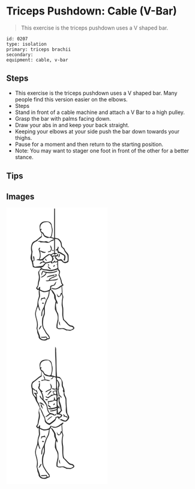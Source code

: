 # Triceps Pushdown: Cable (V-Bar)
> This exercise is the triceps pushdown uses a V shaped bar.

``` 
id: 0207 
type: isolation 
primary: triceps brachii 
secondary:  
equipment: cable, v-bar 
``` 

## Steps

 - This exercise is the triceps pushdown uses a V shaped bar. Many people find this version easier on the elbows.
 - Steps
 - Stand in front of a cable machine and attach a V Bar to a high pulley.
 - Grasp the bar with palms facing down.
 - Draw your abs in and keep your back straight.
 - Keeping your elbows at your side push the bar down towards your thighs.
 - Pause for a moment and then return to the starting position.
 - Note: You may want to stager one foot in front of the other for a better stance.

## Tips


## Images

<svg width="203pt" height="275pt" viewBox="0 0 203 275" xmlns="http://www.w3.org/2000/svg">
  <g fill="#FFF">
    <path d="M0 0h203v275H0V0m95.67 1.76c-.13 19.45.03 38.89-.08 58.34-1.91-.43-3.79-.98-5.63-1.64 1.91-3.49 1.9-7.57 2.67-11.39.89-4.2-1.49-8.08-1.76-12.21-.23-4.04-3.98-7.3-7.92-7.49-2.61-.21-5.26-.3-7.85.18-4.46.77-8.36 4.77-8.52 9.38.1 4.67.02 9.99 3.82 13.37-.12 2.01-.15 4.03-.08 6.05-3.98 2.29-7 5.8-10.66 8.5-2.98 1.45-6.31 2.69-7.96 5.81-2.37 4.74-2.91 10.33-1.85 15.5 1.21 4.7-1.55 9.16-1.29 13.87-.05 2.93 1.93 5.35 2.62 8.12.79 3.31 1.4 6.67 2.07 10.02 4.67 2.05 9.91 1.04 14.85 1.07.51.84 1.02 1.69 1.54 2.54-.31-.12-.92-.37-1.22-.49-1.26 2.11-2.83 4.02-4.19 6.06-1.09 3.23.77 6.45.92 9.68.49 5.49-2.22 10.57-2.25 16.02.4 3.1-2.97 4.66-3.2 7.56 1.81 1.39 3.5 5.33 5.78 2.1-1.18 4.34-.26 8.8-.13 13.19-.52 3.45-2.3 6.58-2.53 10.1-.72 3.91-.2 8.07-1.87 11.77-1.38 3.84-2.64 7.78-3.24 11.83-.46 6.32 2.4 12.21 3.3 18.36.72 4.09.38 8.3-.63 12.31.56 1.87 1.41 3.7 1.39 5.69-.44 4.01 2.99 7.05 2.9 11.01-.09 3.6 3.71 5.29 6.4 6.75 3.7.72 8.65 1.53 11.4-1.74 1.89.29 3.45-.52 4.73-1.85-.07-3.76-2.53-6.79-5.01-9.36-2.44-2.44-3.47-5.86-5.44-8.63-4.15-5.81-3.49-13.43-2.76-20.15.14-3.53 2.16-6.56 2.93-9.93.42-4.34-.04-8.71.09-13.05.34-5.44 3.06-10.29 4.47-15.46 3.83-5.05 5.14-11.45 5.09-17.69.91-.99 1.82-1.99 2.73-3 1.28 3.12 3.02 6 4.94 8.75 2.13 2.62 1.17 6.17 2.01 9.2.71 1.8 1.7 3.47 2.59 5.19-1.34 5.2-1.84 10.6-1.66 15.96 1.37 4.48 4.77 8.15 5.32 12.92 2.17 8.34-3.52 16.15-1.99 24.53 2.75 2.2 6.31 2.83 9.7 1.9 3.95-1.02 7.31 1.83 10.76 3.26 2.78-1.2 5.69 1.33 8.38-.19 2.29-1.25 5.73-1.52 6.61-4.39.71-1.36-.88-2.47-1.54-3.49-1.82-2.58-5.5-1.26-7.73-3.23-3.46-2.14-5.43-5.87-8.6-8.33-1.02-.96-2.49-1.66-2.83-3.12-2.22-7.45-.65-15.3-1.5-22.91-1.46-6.51-1.66-13.41.07-19.87.92-3.22-2.05-5.89-1.62-9.08.3-4.59-.18-9.18-.81-13.72.65-.31 1.96-.92 2.62-1.22-.04-.63-.1-1.88-.14-2.51-1.22-1.07-2.55-2.27-2.61-4.02-.53-5.46-3.5-10.22-5.11-15.39.61-2.32 1.83-4.65 1.06-7.1-.3-1.83-2.35-2.61-2.93-4.31-.95-5.38-1.08-10.86-.7-16.3 2.69.7 6.16-1.24 7.96 1.68 3.12 4.05 9.45 4.14 12.71.24.47-3.77.32-7.59.31-11.38.24-3.64-2.86-6.08-5.03-8.53-2.42-2.37-2.37-6.47-5.57-8.17-3.27-1.54-2.61-5.42-3.26-8.34-.36-3.22-2.73-5.66-4.76-7.98-2.14-2.47-5.76-2.04-8.59-3.13 0-19.36.08-38.73-.05-58.09l-1.64.07z"/>
    <path d="M71.46 31.61c3.5-3.12 8.42-3.16 12.84-3.01 2.26 1.74 4.86 3.64 5.34 6.67.51 4.23 2.24 8.4 1.42 12.71-.53 3.25-.83 6.62-2.27 9.62-.69.3-2.08.89-2.77 1.19-2.88-.99-5.88-1.73-8.56-3.21-1.93-1.24-2.24-3.71-3.52-5.44-1.71-1.25-3.51-2.4-4.92-4.02.21-1.29 2.23-3.05.87-4.22-.5.2-1.49.59-1.99.78-.09-3.91.27-8.42 3.56-11.07z"/>
    <path d="M71.08 50.5c3.04 1.59 2.87 5.86 5.98 7.35 2.14 1.12 4.45 2.41 6.95 2.13 4.23-.75 8.59.68 12.09 3.03-3.79.09-6.79 2.31-9.71 4.43-2.75 2.61-5.4-1.91-8.46-.57-4.91 1.56-10.58-2.7-15.02.47.82.06 2.46.19 3.28.25.65.41 1.95 1.22 2.6 1.63 4.38-.28 8.95-.22 13.22.78 1.43-.24 2.86-.48 4.28-.74 2.2-3.15 6.47-2.94 9.34-5.19.04 8.55-.08 17.11.01 25.67-2.12.61-4.14 1.54-5.74 3.09-2.27-.26-4.74-.88-6.8.48-4.41 2.49-8.03 6.12-12.05 9.13-1.13.1-3.39.31-4.53.41 3.61-4.94 1.65-11.08 1.47-16.63 1.47 1.13 2.98 2.2 4.48 3.3 2.32.35 5.08.98 6.72-1.21-4.1.05-7.63-2.09-11.54-2.95-.39-.31-1.19-.92-1.59-1.23.62-1.49 1.36-2.98 1.42-4.62-2.05-.44-3.15 2.66-2.85 4.32 2.64 5.71 3.79 13 .62 18.73-.59.01-1.78.02-2.38.03-1.04.56-2.09 1.1-3.15 1.61 4.04-.53 8.11 2.25 11.96.24l2.34 2.74c-2.78.1-7.28 1.3-6.94 4.83 1.89-.85 3.68-1.93 5.25-3.29 1.96.21 3.88.7 5.81 1.13-1.78 1.33-3.39 2.89-4.49 4.84-4.57 2.29-9.77 1.3-14.59 2.64-1.63.65-3.02-.31-4.28-1.22-.38-3.05-.96-6.06-1.45-9.09.88-.6 1.8-1.11 2.74-1.61.29-2.93.42-5.94-.85-8.68-.43.01-1.28.01-1.71.01.61 2.95 1.23 5.9 1.38 8.92l-2.67-.88c-1.24-5.84-.7-11.94.2-17.79-1.19-4.21-1.89-8.8.07-12.93 1.21-4.35 5.63-6.31 9.42-7.92 2.11-3.69 6.58-5.02 9.25-8.25.09-2.46.04-4.93-.08-7.39m18.47 31.52c-.4 1.24-.77 2.48-1.12 3.73-1.68.78-3.45 1.32-5.23 1.8.05.28.14.84.19 1.12 2.24-.41 5.18-.25 6.24-2.73 2.75-3.53 1.19-8.55-1.94-11.25.11 2.55 1.17 4.91 1.86 7.33m2.39 2.16c-.83 1.42 1.7 2.55 2.73 1.72.76-1.38-1.72-2.5-2.73-1.72z"/>
    <path d="M97.4 62.05c2.24.47 4.94.11 6.68 1.88 1.67 1.65 3.2 3.51 4.21 5.65.94 2.67.84 5.58 1.71 8.26 1.34 1.77 3.24 3.01 4.64 4.73 1.18 1.85 1.5 4.16 2.97 5.83 1.68 2.14 3.66 4.15 4.7 6.7.44 3.49.68 7.1.14 10.59-1.91 2.31-5.4 2.49-8.05 1.5-1.64-.96-1.87-3.23-3.53-4.19-1.89-1.3-4.11-.15-5.99.5-3.15-.77-4.53-3.84-6.68-5.92 2.23-.72 5.89-.28 5.68-3.63l-.76-2.72c-.9.99-1.51 2.2-1.65 3.55-3.49-.39-6.89.23-10.23 1.02-1.58-2.56 4.17-5.67 5.08-2.11.41-.33 1.21-.99 1.62-1.32 1.5-.13 2.98-.52 4.27-1.33a258.2 258.2 0 0 1-4.98-1.16c.3-9.27.06-18.55.17-27.83m5.63 15.47c.08 3.09-2.14 5.54-4.83 6.77 1.17.4 2.53 1.68 3.57 0 .56 2.11.78 4.41 2.03 6.28l2.05-.42c3.24 1.68 6.52 3.34 9.6 5.28 1.03 2.7.34 6.3-1.17 8.78.93.57 1.99.83 3.05 1.08.15-3.91 3.11-9.71-1.51-12.12-3.32-1.63-6.15-4.17-9.69-5.34-2.24-.47-2.02-3.17-2.54-4.87.7-1.72 2.49-5.24-.56-5.44m2.64 14.8c-.52 2.12-1.08 4.23-1.51 6.37.47-.15 1.4-.47 1.86-.62.5-1.81.99-3.61 1.48-5.42-.46-.08-1.37-.25-1.83-.33zM72.98 105.3c3.16-5 8.02-8.53 13.13-11.31 2.2.01 3.35 2.51 4.59 4.04 2.17 2.57.81 6.02-.4 8.67-4.6-.52-8.52 3.24-13.2 1.59-1.03-1.4-2.22-2.86-4.12-2.99m4.99-4.38c-.97 2.34 1.26 4.34 3.13 5.34-.5-2.06-1.66-3.85-3.13-5.34z"/>
    <path d="M92.98 97.73c1.36-.54 2.73-1.06 4.11-1.57-.5 3.87 2.17 7.04 5.55 8.53-1.4 1.65-2.89 3.44-5.32 2.37-.02-.54-.07-1.62-.1-2.15-1.87 1.54-3.29 3.57-5.4 4.83-.1-.9-.21-1.8-.32-2.69 1.04-1.31 2.13-2.58 2.96-4.04.71-1.92-.74-3.63-1.48-5.28z"/>
    <path d="M79.29 111.05c2.97-.82 6.21-.78 8.86-2.64.71.8 1.43 1.6 2.14 2.4 3.34.16 5.97-3.78 9.17-1.49.56-.59 1.69-1.76 2.25-2.34.07 1.99.16 3.97.28 5.96-.43-.09-1.29-.26-1.72-.35-.02.22-.04.64-.05.85.42-.08 1.26-.23 1.68-.31.19 2.26.39 4.53.61 6.79-4.09 2.51-8.89 3.1-13.5 3.99-3.4.08-6.63-1.4-10.05-1.26-3.36.17-7.18-.75-9.21-3.64 4.86-.14 6.59-5.04 9.54-7.96m4.06 1.9c-.48 1.11 1.1 2.86 2.2 2.12.4-1.11-1.06-2.92-2.2-2.12m11.55 4.81c1.24-.49 2.53-2.15 2.1-3.51-1.7-.83-4.2 2.75-2.1 3.51m-11.95-2.07c.21 3.53 3.27 6.96 6.93 7.01-2.11-2.47-4.5-4.82-6.93-7.01z"/>
    <path d="M92.13 125.78c3.37-1.04 6.87-1.65 10.15-3 1.26 1.93 3.75 3.53 3.27 6.16-.2 1.75-.78 3.42-1.25 5.12 2.01 4.55 4.46 9.05 4.99 14.08.2 2.13 1.36 3.93 2.73 5.5-4.44 1.53-7.28 5.79-11.94 6.89-3.68 1.36-7.23-1.12-10.93-.97.36-4.02 4.7-3.65 7.42-4.99 1.82-2.13 2.76-4.86 3.22-7.59-1.95 1.69-3.18 3.97-4.16 6.32-2.58.68-5.66.76-7.62 2.75-.48 2.17.15 4.7-1.21 6.6-2.29 2.29-5.68 2.84-8.74 3.31-3.8.54-7.14-1.66-10.49-3.04.04-1.72.09-3.44.13-5.16-2.68-.31-2.84 2.71-3.93 4.41-.6-.9-1.2-1.79-1.79-2.69 2.12-2.78 2.83-6.23 3.14-9.64.24-2.71 2.05-5.04 2-7.79.02-3.4.22-6.9-.96-10.15-1.14-2.56.1-5.2 1.04-7.58l2.12-.08c.18-.36.53-1.07.71-1.43 2.49-.38 4.33 2.16 6.88 1.9 5.13-.16 10.11 2.46 15.22 1.07m-6.21 2.71c-4.6.11-8.89-1.73-13.28-2.81-1.35 2.88-3.75 6.36-1.56 9.43.39-2.75 1.15-5.42 2.48-7.87 1.86.67 3.74 1.34 5.51 2.25-1.82 4.4-6.1 6.55-10.05 8.65.78.64 1.61.76 2.47.35 3.83-1.7 8.15-4.07 8.77-8.69 6.55 1.24 13.39.42 19.57-2.02 1.39-.5 1.92-2.01 2.76-3.08-5.12 2.62-10.95 3.77-16.67 3.79m-2.63 7.9c-1.08.29-1.65 1.31-2.31 2.1 4.92-.95 9.69-2.99 14.72-3.15.27-.54.81-1.61 1.07-2.15-4.57.7-9.12 1.63-13.48 3.2m13.82-2.19c1.42.6 3.22.53 4.58-.22-.43-1.43-4.79-1.73-4.58.22m-9.64 6.45c-1.52.78-2.08 2.46-2.86 3.86-2.04.15-4.07.34-6.1.61 3.61 2.72 8.35-.21 12.43.01 4.45-.51 10.54.42 13.16-4.12-5.67 2.08-11.92 2.79-17.84 2.77 4.04-4.89 11.6-4.83 16.22-9.02-5.32.96-10.42 3.07-15.01 5.89z"/>
    <path d="M89.58 159.96c6.41 5.53 15.29 1.47 20.83-3.27.39 4.39.6 8.79.64 13.2-.46-.1-1.37-.31-1.83-.42-.73 2.41-1.08 5.44-3.38 6.9-2.76-.52-3.73-3.37-4.87-5.55.41 2.44.61 5.7 3.2 6.89 3.44.52 4.97-3.26 6.34-5.67 2.45 3.61 1.74 7.91.59 11.82.23 4.41-1.11 8.88.18 13.22 1.43 5.91.26 12.03.79 18.02.44 2.71 1.08 5.38 1.47 8.09 4.48 3.61 7.5 8.74 12.17 12.08 2.5 2.07 7.7.71 8.31 4.67-1.34 1.37-3.14 2.26-4.89 3.01-2.68.07-5.34-.45-8.02-.56-3.14-1.38-6.24-3.32-9.85-2.62-2.9-.15-7.15 1.54-8.88-1.64.35-4.28-.1-8.93 1.98-12.83-.29-4.44.32-8.92-.44-13.32-.64-3.2-3.32-5.62-3.59-8.92-.39-4.77-2.39-9.91.27-14.39l.51 3.29c3.27-2.17.34-5.72-.74-8.25-2.17-3.44-.58-7.9-2.86-11.28-2.27-3.63-4.16-7.78-8.04-9.97l.11-2.5M106 225.9c-.92 2.89-1 6.54 1.95 8.29-1.08-2.67-.53-5.79-1.95-8.29zM66.62 164.76c2.83.81 5.29 2.6 8.18 3.18 3.56.3 7.04-.72 10.47-1.54-.46 4.34-1.08 8.8-3.02 12.76-3.96 5.79-5.1 12.87-7.66 19.3-3.32 5.26-5.16 11.48-4.45 17.73 2.31-.63 1.53-3.43 1.85-5.19-.13-3.39 1.07-6.64 2.9-9.43.16 2.79.52 5.61.27 8.41-.32 3.93-2.98 7.19-3.37 11.11-.82 6.64-.7 13.76 2.26 19.9 2.04 3.03 3.64 6.33 5.52 9.45 2.42 2.53 4.73 5.23 6.24 8.42-.76 1.35-2.37 1.01-3.66 1.2-.78-1.32-1.13-3.59-3.07-3.61-3.03.49-6.09.81-9.16.49l-.61 1.7c2.79-.45 5.6.72 8.36-.21 1.6-.76 2.52.79 3.36 1.89-3.41 2.86-8.77 2.75-11.98-.37-2.21-1.7-1.52-4.8-2.64-7.07-1.81-3.84-2.97-7.93-4.24-11.97.37-3.3 1.38-6.57.85-9.93-.33-7.18-4.19-13.82-3.87-21.05.79-4.6 1.89-9.31 4.32-13.34.9 2.47 1.76 4.95 2.6 7.44l1.76.76c-1.42-5.57-3.81-11.02-3.82-16.85.28-3.87 2.09-7.34 3.24-10.97.32-4.08-.42-8.14-.63-12.21m3.41 15.08c-.09 1.69-1.32 3.86.27 5.21.16-.79.46-2.35.61-3.14 1.89-.44 3.75-.94 5.64-1.34.43 1.17 1.18 2.03 2.25 2.59-.56-1.73-1.24-3.41-1.9-5.1-2.09 1.25-4.45 1.81-6.87 1.78m1.82 11.26c.82-.03 2.46-.1 3.28-.14.12-.36.38-1.08.51-1.44-1.31-.21-2.62-.43-3.93-.63.04.74.08 1.47.14 2.21m-7.05 51.46c3.38-1.31 4.15-5.1 5.97-7.85-.42.07-1.26.2-1.68.26-1.89 2.15-3.39 4.85-4.29 7.59z"/>
  </g>
  <g fill="#333">
    <path d="M95.67 1.76l1.64-.07c.13 19.36.05 38.73.05 58.09 2.83 1.09 6.45.66 8.59 3.13 2.03 2.32 4.4 4.76 4.76 7.98.65 2.92-.01 6.8 3.26 8.34 3.2 1.7 3.15 5.8 5.57 8.17 2.17 2.45 5.27 4.89 5.03 8.53.01 3.79.16 7.61-.31 11.38-3.26 3.9-9.59 3.81-12.71-.24-1.8-2.92-5.27-.98-7.96-1.68-.38 5.44-.25 10.92.7 16.3.58 1.7 2.63 2.48 2.93 4.31.77 2.45-.45 4.78-1.06 7.1 1.61 5.17 4.58 9.93 5.11 15.39.06 1.75 1.39 2.95 2.61 4.02.04.63.1 1.88.14 2.51-.66.3-1.97.91-2.62 1.22.63 4.54 1.11 9.13.81 13.72-.43 3.19 2.54 5.86 1.62 9.08-1.73 6.46-1.53 13.36-.07 19.87.85 7.61-.72 15.46 1.5 22.91.34 1.46 1.81 2.16 2.83 3.12 3.17 2.46 5.14 6.19 8.6 8.33 2.23 1.97 5.91.65 7.73 3.23.66 1.02 2.25 2.13 1.54 3.49-.88 2.87-4.32 3.14-6.61 4.39-2.69 1.52-5.6-1.01-8.38.19-3.45-1.43-6.81-4.28-10.76-3.26-3.39.93-6.95.3-9.7-1.9-1.53-8.38 4.16-16.19 1.99-24.53-.55-4.77-3.95-8.44-5.32-12.92-.18-5.36.32-10.76 1.66-15.96-.89-1.72-1.88-3.39-2.59-5.19-.84-3.03.12-6.58-2.01-9.2-1.92-2.75-3.66-5.63-4.94-8.75-.91 1.01-1.82 2.01-2.73 3 .05 6.24-1.26 12.64-5.09 17.69-1.41 5.17-4.13 10.02-4.47 15.46-.13 4.34.33 8.71-.09 13.05-.77 3.37-2.79 6.4-2.93 9.93-.73 6.72-1.39 14.34 2.76 20.15 1.97 2.77 3 6.19 5.44 8.63 2.48 2.57 4.94 5.6 5.01 9.36-1.28 1.33-2.84 2.14-4.73 1.85-2.75 3.27-7.7 2.46-11.4 1.74-2.69-1.46-6.49-3.15-6.4-6.75.09-3.96-3.34-7-2.9-11.01.02-1.99-.83-3.82-1.39-5.69 1.01-4.01 1.35-8.22.63-12.31-.9-6.15-3.76-12.04-3.3-18.36.6-4.05 1.86-7.99 3.24-11.83 1.67-3.7 1.15-7.86 1.87-11.77.23-3.52 2.01-6.65 2.53-10.1-.13-4.39-1.05-8.85.13-13.19-2.28 3.23-3.97-.71-5.78-2.1.23-2.9 3.6-4.46 3.2-7.56.03-5.45 2.74-10.53 2.25-16.02-.15-3.23-2.01-6.45-.92-9.68 1.36-2.04 2.93-3.95 4.19-6.06.3.12.91.37 1.22.49-.52-.85-1.03-1.7-1.54-2.54-4.94-.03-10.18.98-14.85-1.07-.67-3.35-1.28-6.71-2.07-10.02-.69-2.77-2.67-5.19-2.62-8.12-.26-4.71 2.5-9.17 1.29-13.87-1.06-5.17-.52-10.76 1.85-15.5 1.65-3.12 4.98-4.36 7.96-5.81 3.66-2.7 6.68-6.21 10.66-8.5-.07-2.02-.04-4.04.08-6.05-3.8-3.38-3.72-8.7-3.82-13.37.16-4.61 4.06-8.61 8.52-9.38 2.59-.48 5.24-.39 7.85-.18 3.94.19 7.69 3.45 7.92 7.49.27 4.13 2.65 8.01 1.76 12.21-.77 3.82-.76 7.9-2.67 11.39 1.84.66 3.72 1.21 5.63 1.64.11-19.45-.05-38.89.08-58.34M71.46 31.61c-3.29 2.65-3.65 7.16-3.56 11.07.5-.19 1.49-.58 1.99-.78 1.36 1.17-.66 2.93-.87 4.22 1.41 1.62 3.21 2.77 4.92 4.02 1.28 1.73 1.59 4.2 3.52 5.44 2.68 1.48 5.68 2.22 8.56 3.21.69-.3 2.08-.89 2.77-1.19 1.44-3 1.74-6.37 2.27-9.62.82-4.31-.91-8.48-1.42-12.71-.48-3.03-3.08-4.93-5.34-6.67-4.42-.15-9.34-.11-12.84 3.01m-.38 18.89c.12 2.46.17 4.93.08 7.39-2.67 3.23-7.14 4.56-9.25 8.25-3.79 1.61-8.21 3.57-9.42 7.92-1.96 4.13-1.26 8.72-.07 12.93-.9 5.85-1.44 11.95-.2 17.79l2.67.88c-.15-3.02-.77-5.97-1.38-8.92.43 0 1.28 0 1.71-.01 1.27 2.74 1.14 5.75.85 8.68-.94.5-1.86 1.01-2.74 1.61.49 3.03 1.07 6.04 1.45 9.09 1.26.91 2.65 1.87 4.28 1.22 4.82-1.34 10.02-.35 14.59-2.64 1.1-1.95 2.71-3.51 4.49-4.84-1.93-.43-3.85-.92-5.81-1.13-1.57 1.36-3.36 2.44-5.25 3.29-.34-3.53 4.16-4.73 6.94-4.83l-2.34-2.74c-3.85 2.01-7.92-.77-11.96-.24 1.06-.51 2.11-1.05 3.15-1.61.6-.01 1.79-.02 2.38-.03 3.17-5.73 2.02-13.02-.62-18.73-.3-1.66.8-4.76 2.85-4.32-.06 1.64-.8 3.13-1.42 4.62.4.31 1.2.92 1.59 1.23 3.91.86 7.44 3 11.54 2.95-1.64 2.19-4.4 1.56-6.72 1.21-1.5-1.1-3.01-2.17-4.48-3.3.18 5.55 2.14 11.69-1.47 16.63 1.14-.1 3.4-.31 4.53-.41 4.02-3.01 7.64-6.64 12.05-9.13 2.06-1.36 4.53-.74 6.8-.48 1.6-1.55 3.62-2.48 5.74-3.09-.09-8.56.03-17.12-.01-25.67-2.87 2.25-7.14 2.04-9.34 5.19-1.42.26-2.85.5-4.28.74-4.27-1-8.84-1.06-13.22-.78-.65-.41-1.95-1.22-2.6-1.63-.82-.06-2.46-.19-3.28-.25 4.44-3.17 10.11 1.09 15.02-.47 3.06-1.34 5.71 3.18 8.46.57 2.92-2.12 5.92-4.34 9.71-4.43-3.5-2.35-7.86-3.78-12.09-3.03-2.5.28-4.81-1.01-6.95-2.13-3.11-1.49-2.94-5.76-5.98-7.35M97.4 62.05c-.11 9.28.13 18.56-.17 27.83 1.65.4 3.31.79 4.98 1.16-1.29.81-2.77 1.2-4.27 1.33-.41.33-1.21.99-1.62 1.32-.91-3.56-6.66-.45-5.08 2.11 3.34-.79 6.74-1.41 10.23-1.02.14-1.35.75-2.56 1.65-3.55l.76 2.72c.21 3.35-3.45 2.91-5.68 3.63 2.15 2.08 3.53 5.15 6.68 5.92 1.88-.65 4.1-1.8 5.99-.5 1.66.96 1.89 3.23 3.53 4.19 2.65.99 6.14.81 8.05-1.5.54-3.49.3-7.1-.14-10.59-1.04-2.55-3.02-4.56-4.7-6.7-1.47-1.67-1.79-3.98-2.97-5.83-1.4-1.72-3.3-2.96-4.64-4.73-.87-2.68-.77-5.59-1.71-8.26-1.01-2.14-2.54-4-4.21-5.65-1.74-1.77-4.44-1.41-6.68-1.88M72.98 105.3c1.9.13 3.09 1.59 4.12 2.99 4.68 1.65 8.6-2.11 13.2-1.59 1.21-2.65 2.57-6.1.4-8.67-1.24-1.53-2.39-4.03-4.59-4.04-5.11 2.78-9.97 6.31-13.13 11.31m20-7.57c.74 1.65 2.19 3.36 1.48 5.28-.83 1.46-1.92 2.73-2.96 4.04.11.89.22 1.79.32 2.69 2.11-1.26 3.53-3.29 5.4-4.83.03.53.08 1.61.1 2.15 2.43 1.07 3.92-.72 5.32-2.37-3.38-1.49-6.05-4.66-5.55-8.53-1.38.51-2.75 1.03-4.11 1.57m-13.69 13.32c-2.95 2.92-4.68 7.82-9.54 7.96 2.03 2.89 5.85 3.81 9.21 3.64 3.42-.14 6.65 1.34 10.05 1.26 4.61-.89 9.41-1.48 13.5-3.99-.22-2.26-.42-4.53-.61-6.79-.42.08-1.26.23-1.68.31.01-.21.03-.63.05-.85.43.09 1.29.26 1.72.35-.12-1.99-.21-3.97-.28-5.96-.56.58-1.69 1.75-2.25 2.34-3.2-2.29-5.83 1.65-9.17 1.49-.71-.8-1.43-1.6-2.14-2.4-2.65 1.86-5.89 1.82-8.86 2.64m12.84 14.73c-5.11 1.39-10.09-1.23-15.22-1.07-2.55.26-4.39-2.28-6.88-1.9-.18.36-.53 1.07-.71 1.43l-2.12.08c-.94 2.38-2.18 5.02-1.04 7.58 1.18 3.25.98 6.75.96 10.15.05 2.75-1.76 5.08-2 7.79-.31 3.41-1.02 6.86-3.14 9.64.59.9 1.19 1.79 1.79 2.69 1.09-1.7 1.25-4.72 3.93-4.41-.04 1.72-.09 3.44-.13 5.16 3.35 1.38 6.69 3.58 10.49 3.04 3.06-.47 6.45-1.02 8.74-3.31 1.36-1.9.73-4.43 1.21-6.6 1.96-1.99 5.04-2.07 7.62-2.75.98-2.35 2.21-4.63 4.16-6.32-.46 2.73-1.4 5.46-3.22 7.59-2.72 1.34-7.06.97-7.42 4.99 3.7-.15 7.25 2.33 10.93.97 4.66-1.1 7.5-5.36 11.94-6.89-1.37-1.57-2.53-3.37-2.73-5.5-.53-5.03-2.98-9.53-4.99-14.08.47-1.7 1.05-3.37 1.25-5.12.48-2.63-2.01-4.23-3.27-6.16-3.28 1.35-6.78 1.96-10.15 3m-2.55 34.18l-.11 2.5c3.88 2.19 5.77 6.34 8.04 9.97 2.28 3.38.69 7.84 2.86 11.28 1.08 2.53 4.01 6.08.74 8.25l-.51-3.29c-2.66 4.48-.66 9.62-.27 14.39.27 3.3 2.95 5.72 3.59 8.92.76 4.4.15 8.88.44 13.32-2.08 3.9-1.63 8.55-1.98 12.83 1.73 3.18 5.98 1.49 8.88 1.64 3.61-.7 6.71 1.24 9.85 2.62 2.68.11 5.34.63 8.02.56 1.75-.75 3.55-1.64 4.89-3.01-.61-3.96-5.81-2.6-8.31-4.67-4.67-3.34-7.69-8.47-12.17-12.08-.39-2.71-1.03-5.38-1.47-8.09-.53-5.99.64-12.11-.79-18.02-1.29-4.34.05-8.81-.18-13.22 1.15-3.91 1.86-8.21-.59-11.82-1.37 2.41-2.9 6.19-6.34 5.67-2.59-1.19-2.79-4.45-3.2-6.89 1.14 2.18 2.11 5.03 4.87 5.55 2.3-1.46 2.65-4.49 3.38-6.9.46.11 1.37.32 1.83.42-.04-4.41-.25-8.81-.64-13.2-5.54 4.74-14.42 8.8-20.83 3.27m-22.96 4.8c.21 4.07.95 8.13.63 12.21-1.15 3.63-2.96 7.1-3.24 10.97.01 5.83 2.4 11.28 3.82 16.85l-1.76-.76c-.84-2.49-1.7-4.97-2.6-7.44-2.43 4.03-3.53 8.74-4.32 13.34-.32 7.23 3.54 13.87 3.87 21.05.53 3.36-.48 6.63-.85 9.93 1.27 4.04 2.43 8.13 4.24 11.97 1.12 2.27.43 5.37 2.64 7.07 3.21 3.12 8.57 3.23 11.98.37-.84-1.1-1.76-2.65-3.36-1.89-2.76.93-5.57-.24-8.36.21l.61-1.7c3.07.32 6.13 0 9.16-.49 1.94.02 2.29 2.29 3.07 3.61 1.29-.19 2.9.15 3.66-1.2-1.51-3.19-3.82-5.89-6.24-8.42-1.88-3.12-3.48-6.42-5.52-9.45-2.96-6.14-3.08-13.26-2.26-19.9.39-3.92 3.05-7.18 3.37-11.11.25-2.8-.11-5.62-.27-8.41-1.83 2.79-3.03 6.04-2.9 9.43-.32 1.76.46 4.56-1.85 5.19-.71-6.25 1.13-12.47 4.45-17.73 2.56-6.43 3.7-13.51 7.66-19.3 1.94-3.96 2.56-8.42 3.02-12.76-3.43.82-6.91 1.84-10.47 1.54-2.89-.58-5.35-2.37-8.18-3.18z"/>
    <path d="M89.55 82.02c-.69-2.42-1.75-4.78-1.86-7.33 3.13 2.7 4.69 7.72 1.94 11.25-1.06 2.48-4 2.32-6.24 2.73-.05-.28-.14-.84-.19-1.12 1.78-.48 3.55-1.02 5.23-1.8.35-1.25.72-2.49 1.12-3.73zM103.03 77.52c3.05.2 1.26 3.72.56 5.44.52 1.7.3 4.4 2.54 4.87 3.54 1.17 6.37 3.71 9.69 5.34 4.62 2.41 1.66 8.21 1.51 12.12-1.06-.25-2.12-.51-3.05-1.08 1.51-2.48 2.2-6.08 1.17-8.78-3.08-1.94-6.36-3.6-9.6-5.28l-2.05.42c-1.25-1.87-1.47-4.17-2.03-6.28-1.04 1.68-2.4.4-3.57 0 2.69-1.23 4.91-3.68 4.83-6.77zM91.94 84.18c1.01-.78 3.49.34 2.73 1.72-1.03.83-3.56-.3-2.73-1.72z"/>
    <path d="M105.67 92.32c.46.08 1.37.25 1.83.33-.49 1.81-.98 3.61-1.48 5.42-.46.15-1.39.47-1.86.62.43-2.14.99-4.25 1.51-6.37zM77.97 100.92c1.47 1.49 2.63 3.28 3.13 5.34-1.87-1-4.1-3-3.13-5.34zM83.35 112.95c1.14-.8 2.6 1.01 2.2 2.12-1.1.74-2.68-1.01-2.2-2.12zM94.9 117.76c-2.1-.76.4-4.34 2.1-3.51.43 1.36-.86 3.02-2.1 3.51zM82.95 115.69c2.43 2.19 4.82 4.54 6.93 7.01-3.66-.05-6.72-3.48-6.93-7.01zM85.92 128.49c5.72-.02 11.55-1.17 16.67-3.79-.84 1.07-1.37 2.58-2.76 3.08-6.18 2.44-13.02 3.26-19.57 2.02-.62 4.62-4.94 6.99-8.77 8.69-.86.41-1.69.29-2.47-.35 3.95-2.1 8.23-4.25 10.05-8.65-1.77-.91-3.65-1.58-5.51-2.25-1.33 2.45-2.09 5.12-2.48 7.87-2.19-3.07.21-6.55 1.56-9.43 4.39 1.08 8.68 2.92 13.28 2.81zM83.29 136.39c4.36-1.57 8.91-2.5 13.48-3.2-.26.54-.8 1.61-1.07 2.15-5.03.16-9.8 2.2-14.72 3.15.66-.79 1.23-1.81 2.31-2.1zM97.11 134.2c-.21-1.95 4.15-1.65 4.58-.22-1.36.75-3.16.82-4.58.22zM87.47 140.65c4.59-2.82 9.69-4.93 15.01-5.89-4.62 4.19-12.18 4.13-16.22 9.02 5.92.02 12.17-.69 17.84-2.77-2.62 4.54-8.71 3.61-13.16 4.12-4.08-.22-8.82 2.71-12.43-.01 2.03-.27 4.06-.46 6.1-.61.78-1.4 1.34-3.08 2.86-3.86zM70.03 179.84c2.42.03 4.78-.53 6.87-1.78.66 1.69 1.34 3.37 1.9 5.1-1.07-.56-1.82-1.42-2.25-2.59-1.89.4-3.75.9-5.64 1.34-.15.79-.45 2.35-.61 3.14-1.59-1.35-.36-3.52-.27-5.21zM71.85 191.1c-.06-.74-.1-1.47-.14-2.21 1.31.2 2.62.42 3.93.63-.13.36-.39 1.08-.51 1.44-.82.04-2.46.11-3.28.14zM106 225.9c1.42 2.5.87 5.62 1.95 8.29-2.95-1.75-2.87-5.4-1.95-8.29zM64.8 242.56c.9-2.74 2.4-5.44 4.29-7.59.42-.06 1.26-.19 1.68-.26-1.82 2.75-2.59 6.54-5.97 7.85z"/>
  </g>
</svg>

<svg width="203pt" height="275pt" viewBox="0 0 203 275" xmlns="http://www.w3.org/2000/svg">
  <g fill="#FFF">
    <path d="M0 0h203v275H0V0m98 1.46c-.67 6.16-.17 12.36-.19 18.54.93 13.59.94 27.21.97 40.82-2.72-1.02-5.5-1.9-8.36-2.47 1.36-6.23 3.58-12.83 1.33-19.11-.96-3-.49-6.66-2.91-9.02-1.7-1.94-4.26-2.96-6.81-2.93-4.54-.4-9.83-.1-12.97 3.69-3.69 3.8-2.39 9.46-1.84 14.15.25 2.15 2.06 3.59 3.25 5.25-.35 2.81-.67 5.62-1.04 8.42-5.78 2.82-9.91 7.86-15.33 11.19-2.91 1.6-3.61 5.01-4.22 7.99-.69 3.44 1.44 6.59 1.46 9.99.09 4.04.52 8.38 3.33 11.54 3.33 3.47 3.69 8.58 6.48 12.4 2.47 3.41 3.53 7.56 5.87 11.05-2.19 3.62-2.87 7.88-2.13 12.03 1.2 6.18-1.79 11.98-2.02 18.08.19 2.81-2.39 4.54-3.21 7.01 1.43 1.7 3.13 5.5 5.63 3-.82 4.28-.11 8.59.02 12.88-.48 3.08-1.93 5.91-2.34 9.01-.67 3.55-.55 7.21-1.34 10.75-1.53 4.52-3.27 9.05-3.91 13.81-.5 6.35 2.37 12.27 3.28 18.44.75 4.09.24 8.27-.55 12.31.64 2.24 1.33 4.5 1.4 6.86.06 2.88 2.02 5.24 2.52 8.03-.05 8.64 12.14 11.72 18.22 7.12 1.67-.29 3.22-.94 4.59-1.93-.17-1.28-.33-2.55-.49-3.82-2.35-3.68-5.71-6.62-7.69-10.54-1.68-3.34-4.36-6.26-4.91-10.08-1.3-7.43-.64-15.33 2.38-22.28 1.71-6.42-.72-13.33 1.53-19.7 1.6-4.59 2.7-9.46 5.42-13.56 2.61-4.34 2.95-9.58 3.24-14.52.86-.97 1.71-1.94 2.57-2.92a63.73 63.73 0 0 0 5 8.71c1.9 2.45 1.35 5.7 1.86 8.56.61 2.07 1.79 3.9 2.71 5.84a58.424 58.424 0 0 0-1.66 15.8c1.36 4.48 4.7 8.18 5.33 12.92 2.19 8.42-3.5 16.32-1.98 24.78 1.48.76 2.93 1.67 4.57 2.06 2.94.5 5.88-.92 8.8-.29 2.41.81 4.63 2.1 6.95 3.13 2.42-.36 4.79.35 7.2.42 2.48-1.03 5.34-1.7 7.29-3.59 2.15-2.29-.64-4.76-2.47-6.12-2.56-.63-5.37-.84-7.37-2.78-3.32-3.03-6.08-6.63-9.61-9.44-3.62-8.58-.46-18.25-2.67-27.15-.85-5.52-.73-11.29.63-16.72.86-3.2-1.91-5.94-1.55-9.12.16-4.47-.18-8.94-.79-13.36 1.77-.91 3.23-2.36 2.2-4.47-5.03 2.73-8.99 7.41-14.73 8.71-3.71.38-7.25-1.2-10.82-1.95-.43 5.6-6.62 6.87-11.2 7.14-3.37.01-6.32-1.87-9.35-3.09-.07-1.82-.13-3.64-.18-5.46-2.21.53-2.57 2.99-3.66 4.62-.57-.81-1.14-1.63-1.71-2.44 2.59-3.57 2.69-8.03 3.71-12.14 2.11-5.26 1.89-11.29.1-16.61-1.18-2.48.81-4.79 1.63-7.01 1.69 5.03 4.22 9.71 5.98 14.71 2.1 3.02 3.73 6.56 3.39 10.33 1.14 4.55 5.47 6.57 9.3 8.47 3.76-2.62 7.53-5.28 10.9-8.4 2.13-1.59 2.16-4.46 3.26-6.7 1.01-.07 2.01-.14 3.01-.2.57 1.82 1.63 3.25 3.2 4.29l-.4-3.23c2.71-.58 4.92-2.54 6.07-5.02-1.06-2.27-3.83-2.85-5.92-3.79 2.15-1.73 3.83-3.94 5.33-6.24-1.32-2.59-1.16-5.56-1.82-8.32-.59-3.46-1.86-6.73-3.08-10-1.07-2.77 1.14-5.75.13-8.47l-.74-.08-1.03 1.41c-.18-.35-.55-1.04-.74-1.38-.72 1.04-1.45 2.08-2.18 3.11.07-2.17.16-4.37.87-6.45-1.09-3.8-1.07-7.8-1.34-11.71h.94c.56 5.1 2.56 10 2.06 15.2.47-.58 1.39-1.74 1.86-2.32-.23-3.98-1.74-7.74-2.1-11.69 1.33-1.38.89-3.12.56-4.78 3.27-5.24.88-11.97-3.61-15.68-.05-1.4-.08-2.81-.12-4.21 2.26.56 4.85.58 6.58 2.38 4.78 3.5 2.16 10.06 3.33 14.99 1.15 2.93 3.99 5.88 1.77 9.05.66 1.54 1.37 3.06 2.06 4.59.57-.68 1.14-1.35 1.71-2.03-.1-3.75-.96-7.4-2.67-10.73-1.82-3.25-.25-7.16-1.66-10.52a28.175 28.175 0 0 0-4.57-7.61c-1.44-2-4.29-1.32-6.36-2.05-1.55-16.23-.65-32.56-1.76-48.81-.42-3.5.79-7.59-1.67-10.54m16.36 92.97c.34 2.13.73 4.3 1.94 6.13 3.16 4.83 1.94 10.79 2.52 16.2.77 5.06-.34 10.2.49 15.26 1.23 3.65 4.55 6.97 3.41 11.1-.38 2.41-2.41 4.06-4.26 5.43-3.23-.05-5.99-2.25-9-3.2-.74.52-1.48 1.04-2.22 1.57 4.13 1.29 8.09 4.58 12.66 3.11 2.42-1.53 4.4-3.9 5.62-6.48 1.41-4.01-3.03-6.87-3.55-10.58-.8-8.98-1.68-17.96-1.72-26.98.06-4.67-4.55-7.91-3.58-12.74-.58.29-1.73.89-2.31 1.18m-8.03 3.08c.79 2.36 2.02 4.92 4.7 5.49-.79-2.4-2.35-4.45-4.7-5.49m8.41 40.49c.09.86.26 2.58.34 3.44.39-.35 1.15-1.05 1.54-1.4 1.75.91 3.51 1.8 5.3 2.63.74-2.96-2.57-3.37-4.57-3.56-1.01-1.1-1.38-3.4-3.46-2.8-1.43-.31.78 1.31.85 1.69z"/>
    <path d="M71.51 31.59c3.5-3.09 8.43-3.09 12.84-3.01 1.58 1.4 3.45 2.63 4.5 4.51 2.83 7.87 3.12 16.64.01 24.49-.97.39-1.94.78-2.91 1.18-2.85-.95-5.78-1.75-8.45-3.14-1.78-1.36-2.35-3.65-3.61-5.41-1.54-1.35-3.25-2.49-4.79-3.85.43-1.46 1.25-2.86 1.2-4.42-.59.14-1.79.41-2.39.55-.05-3.86.31-8.33 3.6-10.9z"/>
    <path d="M71.3 50.34c2.04 1.9 2.96 4.58 4.62 6.76 4.98 3.94 11.6 3.16 17.49 4.31-1.38 2.1-3.35 3.62-5.61 4.66 1.31-.13 2.61-.32 3.9-.56 1.34-1.09 2.07-2.73 3.05-4.11 1.47.55 2.96 1.08 4.44 1.61.2 7.17.82 14.37.3 21.53-2.5 1.39-5.11.2-7.47-.85l-.59 1.69c2.61 1.43 5.49 1.97 8.31.7.05.87.14 2.6.19 3.47-2.98-2.77-4.79 1.16-7.69 1.39 1.77 1.56 2.93 3.59 1.97 5.98l-4.06.09c-.37.42-1.09 1.26-1.46 1.69-1.98.91-3.68 2.28-5.56 3.38-1.62-.7-3.14-1.61-4.74-2.37.75 2.77 3.31 3.65 5.83 4.12 1.84-1.89 4.2-3.07 6.43-4.41 1.7-.57 3.37-1.24 4.98-2.04 1.53.16 3.06.28 4.59.41.08 3.1.32 6.21.04 9.31-.66.03-1.96.08-2.61.11-.19-2.22-1-4.29-1.92-6.29-.26 2.29-.3 4.63-.99 6.84-2.04 1.74-4.96.46-7.27 1.59-1.76.9-3.63.05-5.43-.22.49.44 1.47 1.31 1.96 1.75-1.34 2.11-.56 3.9 1.67 5.07-.35-1.49-.75-2.97-1.18-4.43 4.16-.39 8.67-.88 12.32-3.16 1.28.41 2.56.81 3.85 1.19-.07 3.81.04 7.62.02 11.42-5.57 2.05-11.55 3.46-17.51 2.62 1.72 3.26 5.7 2.84 8.74 2.22 2.97-.82 5.96-1.58 8.96-2.32l-.24 2.36c-4.4 1.32-8.88 2.46-13.49 2.69.23.39.7 1.17.93 1.56 4.45.24 8.72-1.16 12.81-2.74-.04 2.03-.1 4.06-.1 6.09-.17.99-.4 1.96-.44 2.97 3.09-.77 6.12.07 9.04.99-.5 1.33-.89 2.96-2.35 3.57-1.62-.27-3.16-.94-4.81-1-1.43.56-2.81 1.26-4.19 1.92.84 1.49-.12 2.98-1.21 3.9-3.4 2.92-6.87 5.74-10.61 8.22-2.12-.89-4.63-1.42-5.91-3.53-2.04-2.41-2.23-5.66-3.19-8.54-.79-2.91-3.17-5.07-3.85-8.03-1.56-6.04-6.37-10.74-7.38-16.98-.51-2.93-2.75-5.1-3.88-7.77-1.39-4.22-.04-8.78-1.69-12.96.58-.67 1.17-1.34 1.76-2.01l.91 2.1c-.17-3.34-1.06-6.58-3.19-9.21l-.62 1.38c-2.23-1.82-4.41-3.7-6.76-5.36-.33-2.89-.97-5.94.25-8.72 2.72-3.54 6.97-5.41 10.12-8.51 2.37-2.37 5.37-3.92 8.16-5.73-.44-3.27-.14-6.57.36-9.81m1.9 6.79c1.31 3.14 2.51 6.33 3.54 9.57-2.34.38-4.65.84-6.99 1.18.19.41.57 1.22.76 1.62 2.16-.44 4.29-1.07 6.48-1.35 3.67-.54 7.34 2.9 10.68.23-3.3-.77-6.6-1.55-9.98-1.89.33-3.77-2.44-6.55-4.49-9.36m-8.67 13.29c-.57 1.59 3.04 2.78 3.31 1.01-.64-.98-2.23-1.56-3.31-1.01m.72 8.86c-.16.08-.48.24-.65.32-.05 1.64-1.46 3.53-.21 5 4.35 6.07 8.39 13.05 8.21 20.76-2.34-1.88-3.52-4.68-5.15-7.11-.1.91-1.01 1.89-.37 2.81 1.58 3.54 5.06 5.67 7.26 8.78 2.5 3.46 5.68 6.75 6.46 11.1.78 4.76 1.63 10.08 5.64 13.31-3.02 2.33-6.11 4.57-8.95 7.13 3.44-.29 6.27-2.18 8.75-4.43 1.45-1.54 3.61-.69 5.41-.56 2.37 1.84 5.26 2.74 7.99.96-.5-.99-1-1.97-1.55-2.93-.26.74-.78 2.21-1.04 2.94-2.66-3.27-6.98-3.24-10.62-4.59-1.95-3.34-3.51-6.92-3.82-10.82-.84-5.99-4.18-11.15-8.2-15.53.65-5.29-1.2-10.3-3.47-14.98.65-.1 1.94-.31 2.59-.41-2.8-2.21-5.53-4.59-7.48-7.62 1.31-3.17 1.34-6.61 1.05-9.97-2.92.69-1.52 3.81-1.85 5.84m22.25-4.56c.83 3.66 2.64 7.3 1.05 11.04-3.93 1.11-7.61 2.83-10.71 5.52 2.2 1.02 3.93-.37 5.38-1.96 2.51-.86 5.93-1.17 6.83-4.18 2.31-3.4.5-8.13-2.55-10.42m-.12 15.62c-1.92 2.51-3.86 5.02-5.64 7.63 4.14-1.59 6.09-5.69 9.23-8.51-1.23.08-2.81-.4-3.59.88m-10.66 16.05c1.46.68 2.92 1.36 4.38 2.02.7-.95 1.4-1.9 2.09-2.87-2.16.28-4.31.58-6.47.85m-11.29 7.25c1.35.4 2.68.83 4.02 1.27-2.05 3.96 1.53 7.43 3.61 10.47-.44-3.77-2.22-7.17-3.58-10.65 2.32 1.31 4.46 2.91 6.72 4.34-1.86-3.7-6.43-8.68-10.77-5.43m31.02.55c-1.43.17-2.95 2.01-2.11 3.4 1.48.77 3.97-2.76 2.11-3.4m-13.63 1.31c.44 3.36 3.31 7.88 7.25 6.79-2.52-2.16-4.85-4.51-7.25-6.79m-1.88 33.21c2.96-1.92 5.46-4.43 8.4-6.38 1.24-.72 2.09-1.88 2.85-3.06-4.63 1.93-8.64 5.12-11.25 9.44z"/>
    <path d="M101.39 68.59c2.92 3.94 3.52 9.07 1.75 13.64.99 1.23.7 2.78-.33 3.89-2.34-5.51-1.09-11.72-1.42-17.53zM53.35 85.94c1.1.88 2.2 1.76 3.29 2.67l1.96.2c.89 1.32 1.81 2.61 2.76 3.89-.39.68-.78 1.36-1.18 2.04-1.21-1.45-2.68-1.94-4.42-1.49-.36 2.03 2.01 2.42 2.89 3.83.6 1.64 1.08 3.31 1.46 5.02-1.85-1.55-4.17-2.83-5.22-5.12-1.57-3.45-1.5-7.33-1.54-11.04zM94.2 91.78c.94-.71 1.88-1.42 2.81-2.14.7.29 2.09.89 2.79 1.18-.01 1.72-.01 3.45-.03 5.17-.8-.03-2.41-.09-3.21-.13-.72-1.4-1.52-2.75-2.36-4.08zM102.69 117.85c-.7-4.96-.37-9.99 2.07-14.45-.07 2.88-.31 5.78.05 8.65 1.17 5.58 3.86 10.8 4.07 16.58-1.92 1.71-3.75 3.52-5.54 5.37.35-3.69-1.47-7.79.57-11.13 1.04.59 2.04 1.25 3.05 1.9a416.8 416.8 0 0 0-1.18-5.95c-.24.76-.72 2.27-.96 3.02-.39-1.49-.84-3.01-2.13-3.99zM94.4 162.47c5.89 1.02 11.59-2.14 15.99-5.8.41 4.4.6 8.82.62 13.23-.42-.12-1.27-.35-1.69-.47-.84 2.41-1.27 5.27-3.38 6.97-2.84-.55-3.85-3.56-5.19-5.73.66 2.44.79 5.69 3.32 7.03 3.55.61 5.01-3.29 6.56-5.69.73 2.24 2.09 4.53 1.47 6.98-1.52 6.86-1.99 14.08-.32 20.97.44 7.78-.41 15.64 1.78 23.25 4.21 3.54 7.29 8.21 11.54 11.68 2.69 2.43 7.98.99 9.07 5.12-2.21 1.37-4.45 3.5-7.27 2.89-3.01-.28-6.17-.21-8.82-1.89-4.27-2.58-9.33-.34-13.92-1.22-1.7-.4-2-2.3-1.72-3.75.29-3.65.31-7.44 1.84-10.84-.02-4.12.23-8.24-.2-12.34-.45-3.53-3.24-6.24-3.72-9.75-.64-4.78-1.85-9.67-.29-14.42l1.59 3.5c2.41-3.5-.83-6.73-1.9-10.03-1.27-3.05-.3-6.67-2.13-9.54-2.36-3.85-4.41-8.27-8.61-10.47.54-3.9 3.45.11 5.38.32m13.45 71.99c-.51-2.89-.98-5.79-1.38-8.69-1.76 2.93-1.2 6.42 1.38 8.69zM66.67 164.65c2.72 1.08 5.26 2.66 8.13 3.3 3.56.31 7.04-.76 10.48-1.49-.61 4.78-1.2 9.78-3.8 13.96-4.03 6.33-4.6 14.16-8.31 20.65-2.53 4.55-3.66 9.9-2.96 15.08 2.3-.49 1.39-3.38 1.79-5.06-.15-3.46 1.21-6.69 2.8-9.67.21 2.82.6 5.67.34 8.5-.34 3.91-2.87 7.2-3.34 11.08-1.11 8.07-.52 16.95 4.49 23.71 2.35 5.45 7.02 9.29 9.82 14.47-1.31.37-2.63.71-3.96 1.04-.49-1.2-.98-2.39-1.45-3.59-3.57.07-7.13.39-10.7.38-.2.37-.59 1.11-.78 1.48 3.34.42 6.68.24 10.02-.07.47.46 1.43 1.4 1.9 1.87-3.92 3.25-10.69 2.67-13.26-1.93-1.39-5.99-3.99-11.59-5.82-17.45 2.49-7.99.05-16.17-2.07-23.91-2.25-6.95.48-14.18 3.38-20.49.97 2.54 1.89 5.11 2.76 7.7.64.07 1.28.15 1.92.23-1.96-4.98-3.56-10.14-4.02-15.5-.08-4.24 2.04-8.05 3.23-12.01.3-4.1-.42-8.19-.59-12.28m3.25 15.3c-.25 1.79-.46 3.64.03 5.42.26-.87.79-2.61 1.06-3.48 1.72-.41 3.45-.85 5.2-1.16 1.1.68 1.81 1.78 2.62 2.75-.61-1.8-1.22-3.58-1.82-5.37-2.23 1.07-4.63 1.65-7.09 1.84m1.9 11.11c.81-.02 2.45-.05 3.26-.06.15-.37.44-1.12.58-1.49-1.31-.22-2.63-.43-3.94-.64.03.73.06 1.46.1 2.19m-7.22 51.7c3.17-1.4 4.3-4.78 5.97-7.51-.38-.19-1.15-.56-1.53-.74-1.6 2.68-3.31 5.33-4.44 8.25z"/>
  </g>
  <g fill="#333">
    <path d="M98 1.46c2.46 2.95 1.25 7.04 1.67 10.54 1.11 16.25.21 32.58 1.76 48.81 2.07.73 4.92.05 6.36 2.05 1.91 2.27 3.46 4.85 4.57 7.61 1.41 3.36-.16 7.27 1.66 10.52 1.71 3.33 2.57 6.98 2.67 10.73-.57.68-1.14 1.35-1.71 2.03-.69-1.53-1.4-3.05-2.06-4.59 2.22-3.17-.62-6.12-1.77-9.05-1.17-4.93 1.45-11.49-3.33-14.99-1.73-1.8-4.32-1.82-6.58-2.38.04 1.4.07 2.81.12 4.21 4.49 3.71 6.88 10.44 3.61 15.68.33 1.66.77 3.4-.56 4.78.36 3.95 1.87 7.71 2.1 11.69-.47.58-1.39 1.74-1.86 2.32.5-5.2-1.5-10.1-2.06-15.2h-.94c.27 3.91.25 7.91 1.34 11.71-.71 2.08-.8 4.28-.87 6.45.73-1.03 1.46-2.07 2.18-3.11.19.34.56 1.03.74 1.38l1.03-1.41.74.08c1.01 2.72-1.2 5.7-.13 8.47 1.22 3.27 2.49 6.54 3.08 10 .66 2.76.5 5.73 1.82 8.32-1.5 2.3-3.18 4.51-5.33 6.24 2.09.94 4.86 1.52 5.92 3.79-1.15 2.48-3.36 4.44-6.07 5.02l.4 3.23c-1.57-1.04-2.63-2.47-3.2-4.29-1 .06-2 .13-3.01.2-1.1 2.24-1.13 5.11-3.26 6.7-3.37 3.12-7.14 5.78-10.9 8.4-3.83-1.9-8.16-3.92-9.3-8.47.34-3.77-1.29-7.31-3.39-10.33-1.76-5-4.29-9.68-5.98-14.71-.82 2.22-2.81 4.53-1.63 7.01 1.79 5.32 2.01 11.35-.1 16.61-1.02 4.11-1.12 8.57-3.71 12.14.57.81 1.14 1.63 1.71 2.44 1.09-1.63 1.45-4.09 3.66-4.62.05 1.82.11 3.64.18 5.46 3.03 1.22 5.98 3.1 9.35 3.09 4.58-.27 10.77-1.54 11.2-7.14 3.57.75 7.11 2.33 10.82 1.95 5.74-1.3 9.7-5.98 14.73-8.71 1.03 2.11-.43 3.56-2.2 4.47.61 4.42.95 8.89.79 13.36-.36 3.18 2.41 5.92 1.55 9.12-1.36 5.43-1.48 11.2-.63 16.72 2.21 8.9-.95 18.57 2.67 27.15 3.53 2.81 6.29 6.41 9.61 9.44 2 1.94 4.81 2.15 7.37 2.78 1.83 1.36 4.62 3.83 2.47 6.12-1.95 1.89-4.81 2.56-7.29 3.59-2.41-.07-4.78-.78-7.2-.42-2.32-1.03-4.54-2.32-6.95-3.13-2.92-.63-5.86.79-8.8.29-1.64-.39-3.09-1.3-4.57-2.06-1.52-8.46 4.17-16.36 1.98-24.78-.63-4.74-3.97-8.44-5.33-12.92-.17-5.31.39-10.63 1.66-15.8-.92-1.94-2.1-3.77-2.71-5.84-.51-2.86.04-6.11-1.86-8.56a63.73 63.73 0 0 1-5-8.71c-.86.98-1.71 1.95-2.57 2.92-.29 4.94-.63 10.18-3.24 14.52-2.72 4.1-3.82 8.97-5.42 13.56-2.25 6.37.18 13.28-1.53 19.7-3.02 6.95-3.68 14.85-2.38 22.28.55 3.82 3.23 6.74 4.91 10.08 1.98 3.92 5.34 6.86 7.69 10.54.16 1.27.32 2.54.49 3.82-1.37.99-2.92 1.64-4.59 1.93-6.08 4.6-18.27 1.52-18.22-7.12-.5-2.79-2.46-5.15-2.52-8.03-.07-2.36-.76-4.62-1.4-6.86.79-4.04 1.3-8.22.55-12.31-.91-6.17-3.78-12.09-3.28-18.44.64-4.76 2.38-9.29 3.91-13.81.79-3.54.67-7.2 1.34-10.75.41-3.1 1.86-5.93 2.34-9.01-.13-4.29-.84-8.6-.02-12.88-2.5 2.5-4.2-1.3-5.63-3 .82-2.47 3.4-4.2 3.21-7.01.23-6.1 3.22-11.9 2.02-18.08-.74-4.15-.06-8.41 2.13-12.03-2.34-3.49-3.4-7.64-5.87-11.05-2.79-3.82-3.15-8.93-6.48-12.4-2.81-3.16-3.24-7.5-3.33-11.54-.02-3.4-2.15-6.55-1.46-9.99.61-2.98 1.31-6.39 4.22-7.99 5.42-3.33 9.55-8.37 15.33-11.19.37-2.8.69-5.61 1.04-8.42-1.19-1.66-3-3.1-3.25-5.25-.55-4.69-1.85-10.35 1.84-14.15 3.14-3.79 8.43-4.09 12.97-3.69 2.55-.03 5.11.99 6.81 2.93 2.42 2.36 1.95 6.02 2.91 9.02 2.25 6.28.03 12.88-1.33 19.11 2.86.57 5.64 1.45 8.36 2.47-.03-13.61-.04-27.23-.97-40.82.02-6.18-.48-12.38.19-18.54M71.51 31.59c-3.29 2.57-3.65 7.04-3.6 10.9.6-.14 1.8-.41 2.39-.55.05 1.56-.77 2.96-1.2 4.42 1.54 1.36 3.25 2.5 4.79 3.85 1.26 1.76 1.83 4.05 3.61 5.41 2.67 1.39 5.6 2.19 8.45 3.14.97-.4 1.94-.79 2.91-1.18 3.11-7.85 2.82-16.62-.01-24.49-1.05-1.88-2.92-3.11-4.5-4.51-4.41-.08-9.34-.08-12.84 3.01m-.21 18.75c-.5 3.24-.8 6.54-.36 9.81-2.79 1.81-5.79 3.36-8.16 5.73-3.15 3.1-7.4 4.97-10.12 8.51-1.22 2.78-.58 5.83-.25 8.72 2.35 1.66 4.53 3.54 6.76 5.36l.62-1.38c2.13 2.63 3.02 5.87 3.19 9.21l-.91-2.1c-.59.67-1.18 1.34-1.76 2.01 1.65 4.18.3 8.74 1.69 12.96 1.13 2.67 3.37 4.84 3.88 7.77 1.01 6.24 5.82 10.94 7.38 16.98.68 2.96 3.06 5.12 3.85 8.03.96 2.88 1.15 6.13 3.19 8.54 1.28 2.11 3.79 2.64 5.91 3.53 3.74-2.48 7.21-5.3 10.61-8.22 1.09-.92 2.05-2.41 1.21-3.9 1.38-.66 2.76-1.36 4.19-1.92 1.65.06 3.19.73 4.81 1 1.46-.61 1.85-2.24 2.35-3.57-2.92-.92-5.95-1.76-9.04-.99.04-1.01.27-1.98.44-2.97 0-2.03.06-4.06.1-6.09-4.09 1.58-8.36 2.98-12.81 2.74-.23-.39-.7-1.17-.93-1.56 4.61-.23 9.09-1.37 13.49-2.69l.24-2.36c-3 .74-5.99 1.5-8.96 2.32-3.04.62-7.02 1.04-8.74-2.22 5.96.84 11.94-.57 17.51-2.62.02-3.8-.09-7.61-.02-11.42-1.29-.38-2.57-.78-3.85-1.19-3.65 2.28-8.16 2.77-12.32 3.16.43 1.46.83 2.94 1.18 4.43-2.23-1.17-3.01-2.96-1.67-5.07-.49-.44-1.47-1.31-1.96-1.75 1.8.27 3.67 1.12 5.43.22 2.31-1.13 5.23.15 7.27-1.59.69-2.21.73-4.55.99-6.84.92 2 1.73 4.07 1.92 6.29.65-.03 1.95-.08 2.61-.11.28-3.1.04-6.21-.04-9.31-1.53-.13-3.06-.25-4.59-.41-1.61.8-3.28 1.47-4.98 2.04-2.23 1.34-4.59 2.52-6.43 4.41-2.52-.47-5.08-1.35-5.83-4.12 1.6.76 3.12 1.67 4.74 2.37 1.88-1.1 3.58-2.47 5.56-3.38.37-.43 1.09-1.27 1.46-1.69l4.06-.09c.96-2.39-.2-4.42-1.97-5.98 2.9-.23 4.71-4.16 7.69-1.39-.05-.87-.14-2.6-.19-3.47-2.82 1.27-5.7.73-8.31-.7l.59-1.69c2.36 1.05 4.97 2.24 7.47.85.52-7.16-.1-14.36-.3-21.53-1.48-.53-2.97-1.06-4.44-1.61-.98 1.38-1.71 3.02-3.05 4.11-1.29.24-2.59.43-3.9.56 2.26-1.04 4.23-2.56 5.61-4.66-5.89-1.15-12.51-.37-17.49-4.31-1.66-2.18-2.58-4.86-4.62-6.76m30.09 18.25c.33 5.81-.92 12.02 1.42 17.53 1.03-1.11 1.32-2.66.33-3.89 1.77-4.57 1.17-9.7-1.75-13.64M53.35 85.94c.04 3.71-.03 7.59 1.54 11.04 1.05 2.29 3.37 3.57 5.22 5.12-.38-1.71-.86-3.38-1.46-5.02-.88-1.41-3.25-1.8-2.89-3.83 1.74-.45 3.21.04 4.42 1.49.4-.68.79-1.36 1.18-2.04-.95-1.28-1.87-2.57-2.76-3.89l-1.96-.2c-1.09-.91-2.19-1.79-3.29-2.67m40.85 5.84c.84 1.33 1.64 2.68 2.36 4.08.8.04 2.41.1 3.21.13.02-1.72.02-3.45.03-5.17-.7-.29-2.09-.89-2.79-1.18-.93.72-1.87 1.43-2.81 2.14m8.49 26.07c1.29.98 1.74 2.5 2.13 3.99.24-.75.72-2.26.96-3.02.41 1.98.8 3.97 1.18 5.95-1.01-.65-2.01-1.31-3.05-1.9-2.04 3.34-.22 7.44-.57 11.13 1.79-1.85 3.62-3.66 5.54-5.37-.21-5.78-2.9-11-4.07-16.58-.36-2.87-.12-5.77-.05-8.65-2.44 4.46-2.77 9.49-2.07 14.45m-8.29 44.62c-1.93-.21-4.84-4.22-5.38-.32 4.2 2.2 6.25 6.62 8.61 10.47 1.83 2.87.86 6.49 2.13 9.54 1.07 3.3 4.31 6.53 1.9 10.03l-1.59-3.5c-1.56 4.75-.35 9.64.29 14.42.48 3.51 3.27 6.22 3.72 9.75.43 4.1.18 8.22.2 12.34-1.53 3.4-1.55 7.19-1.84 10.84-.28 1.45.02 3.35 1.72 3.75 4.59.88 9.65-1.36 13.92 1.22 2.65 1.68 5.81 1.61 8.82 1.89 2.82.61 5.06-1.52 7.27-2.89-1.09-4.13-6.38-2.69-9.07-5.12-4.25-3.47-7.33-8.14-11.54-11.68-2.19-7.61-1.34-15.47-1.78-23.25-1.67-6.89-1.2-14.11.32-20.97.62-2.45-.74-4.74-1.47-6.98-1.55 2.4-3.01 6.3-6.56 5.69-2.53-1.34-2.66-4.59-3.32-7.03 1.34 2.17 2.35 5.18 5.19 5.73 2.11-1.7 2.54-4.56 3.38-6.97.42.12 1.27.35 1.69.47-.02-4.41-.21-8.83-.62-13.23-4.4 3.66-10.1 6.82-15.99 5.8m-27.73 2.18c.17 4.09.89 8.18.59 12.28-1.19 3.96-3.31 7.77-3.23 12.01.46 5.36 2.06 10.52 4.02 15.5-.64-.08-1.28-.16-1.92-.23-.87-2.59-1.79-5.16-2.76-7.7-2.9 6.31-5.63 13.54-3.38 20.49 2.12 7.74 4.56 15.92 2.07 23.91 1.83 5.86 4.43 11.46 5.82 17.45 2.57 4.6 9.34 5.18 13.26 1.93-.47-.47-1.43-1.41-1.9-1.87-3.34.31-6.68.49-10.02.07.19-.37.58-1.11.78-1.48 3.57.01 7.13-.31 10.7-.38.47 1.2.96 2.39 1.45 3.59 1.33-.33 2.65-.67 3.96-1.04-2.8-5.18-7.47-9.02-9.82-14.47-5.01-6.76-5.6-15.64-4.49-23.71.47-3.88 3-7.17 3.34-11.08.26-2.83-.13-5.68-.34-8.5-1.59 2.98-2.95 6.21-2.8 9.67-.4 1.68.51 4.57-1.79 5.06-.7-5.18.43-10.53 2.96-15.08 3.71-6.49 4.28-14.32 8.31-20.65 2.6-4.18 3.19-9.18 3.8-13.96-3.44.73-6.92 1.8-10.48 1.49-2.87-.64-5.41-2.22-8.13-3.3z"/>
    <path d="M73.2 57.13c2.05 2.81 4.82 5.59 4.49 9.36 3.38.34 6.68 1.12 9.98 1.89-3.34 2.67-7.01-.77-10.68-.23-2.19.28-4.32.91-6.48 1.35-.19-.4-.57-1.21-.76-1.62 2.34-.34 4.65-.8 6.99-1.18-1.03-3.24-2.23-6.43-3.54-9.57zM64.53 70.42c1.08-.55 2.67.03 3.31 1.01-.27 1.77-3.88.58-3.31-1.01zM65.25 79.28c.33-2.03-1.07-5.15 1.85-5.84.29 3.36.26 6.8-1.05 9.97 1.95 3.03 4.68 5.41 7.48 7.62-.65.1-1.94.31-2.59.41 2.27 4.68 4.12 9.69 3.47 14.98 4.02 4.38 7.36 9.54 8.2 15.53.31 3.9 1.87 7.48 3.82 10.82 3.64 1.35 7.96 1.32 10.62 4.59.26-.73.78-2.2 1.04-2.94.55.96 1.05 1.94 1.55 2.93-2.73 1.78-5.62.88-7.99-.96-1.8-.13-3.96-.98-5.41.56-2.48 2.25-5.31 4.14-8.75 4.43 2.84-2.56 5.93-4.8 8.95-7.13-4.01-3.23-4.86-8.55-5.64-13.31-.78-4.35-3.96-7.64-6.46-11.1-2.2-3.11-5.68-5.24-7.26-8.78-.64-.92.27-1.9.37-2.81 1.63 2.43 2.81 5.23 5.15 7.11.18-7.71-3.86-14.69-8.21-20.76-1.25-1.47.16-3.36.21-5 .17-.08.49-.24.65-.32zM87.5 74.72c3.05 2.29 4.86 7.02 2.55 10.42-.9 3.01-4.32 3.32-6.83 4.18-1.45 1.59-3.18 2.98-5.38 1.96 3.1-2.69 6.78-4.41 10.71-5.52 1.59-3.74-.22-7.38-1.05-11.04zM87.38 90.34c.78-1.28 2.36-.8 3.59-.88-3.14 2.82-5.09 6.92-9.23 8.51 1.78-2.61 3.72-5.12 5.64-7.63zM114.36 94.43c.58-.29 1.73-.89 2.31-1.18-.97 4.83 3.64 8.07 3.58 12.74.04 9.02.92 18 1.72 26.98.52 3.71 4.96 6.57 3.55 10.58-1.22 2.58-3.2 4.95-5.62 6.48-4.57 1.47-8.53-1.82-12.66-3.11.74-.53 1.48-1.05 2.22-1.57 3.01.95 5.77 3.15 9 3.2 1.85-1.37 3.88-3.02 4.26-5.43 1.14-4.13-2.18-7.45-3.41-11.1-.83-5.06.28-10.2-.49-15.26-.58-5.41.64-11.37-2.52-16.2-1.21-1.83-1.6-4-1.94-6.13zM106.33 97.51c2.35 1.04 3.91 3.09 4.7 5.49-2.68-.57-3.91-3.13-4.7-5.49z"/>
    <path d="M76.72 106.39c2.16-.27 4.31-.57 6.47-.85-.69.97-1.39 1.92-2.09 2.87-1.46-.66-2.92-1.34-4.38-2.02zM65.43 113.64c4.34-3.25 8.91 1.73 10.77 5.43-2.26-1.43-4.4-3.03-6.72-4.34 1.36 3.48 3.14 6.88 3.58 10.65-2.08-3.04-5.66-6.51-3.61-10.47-1.34-.44-2.67-.87-4.02-1.27zM96.45 114.19c1.86.64-.63 4.17-2.11 3.4-.84-1.39.68-3.23 2.11-3.4zM82.82 115.5c2.4 2.28 4.73 4.63 7.25 6.79-3.94 1.09-6.81-3.43-7.25-6.79zM114.74 138c-.07-.38-2.28-2-.85-1.69 2.08-.6 2.45 1.7 3.46 2.8 2 .19 5.31.6 4.57 3.56-1.79-.83-3.55-1.72-5.3-2.63-.39.35-1.15 1.05-1.54 1.4-.08-.86-.25-2.58-.34-3.44zM80.94 148.71c2.61-4.32 6.62-7.51 11.25-9.44-.76 1.18-1.61 2.34-2.85 3.06-2.94 1.95-5.44 4.46-8.4 6.38zM69.92 179.95c2.46-.19 4.86-.77 7.09-1.84.6 1.79 1.21 3.57 1.82 5.37-.81-.97-1.52-2.07-2.62-2.75-1.75.31-3.48.75-5.2 1.16-.27.87-.8 2.61-1.06 3.48-.49-1.78-.28-3.63-.03-5.42zM71.82 191.06c-.04-.73-.07-1.46-.1-2.19 1.31.21 2.63.42 3.94.64-.14.37-.43 1.12-.58 1.49-.81.01-2.45.04-3.26.06zM107.85 234.46c-2.58-2.27-3.14-5.76-1.38-8.69.4 2.9.87 5.8 1.38 8.69zM64.6 242.76c1.13-2.92 2.84-5.57 4.44-8.25.38.18 1.15.55 1.53.74-1.67 2.73-2.8 6.11-5.97 7.51z"/>
  </g>
</svg>
